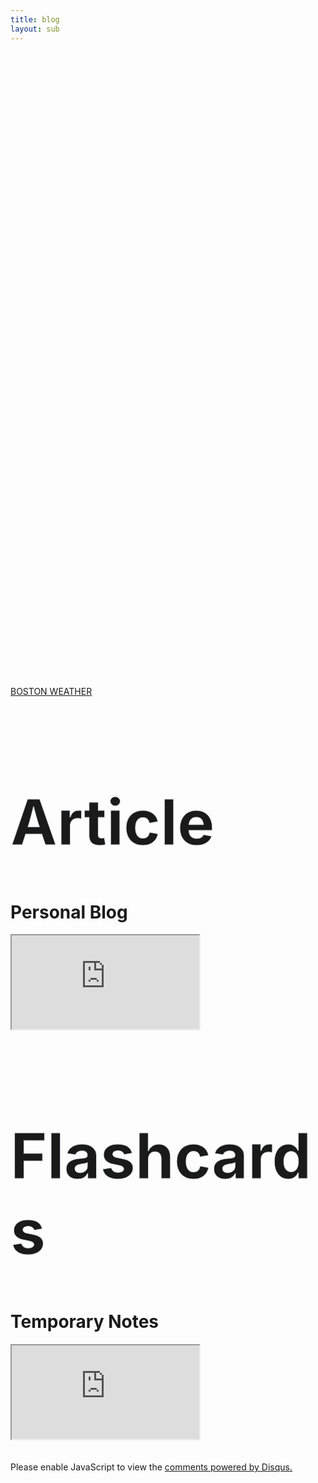 ```yaml
---
title: blog
layout: sub
---
```


<!-- Header Start -->
<div class="container-fluid bg-primary d-flex align-items-center mb-5 py-5" id="home" style="min-height: 25vh;"></div>
<!-- Header End -->

<!-- Weather Start-->
<a class="weatherwidget-io" href="https://forecast7.com/en/42d36n71d06/boston/" data-label_1="BOSTON" data-label_2="WEATHER" data-theme="default" >BOSTON WEATHER</a>
<script>
!function(d,s,id){var js,fjs=d.getElementsByTagName(s)[0];if(!d.getElementById(id)){js=d.createElement(s);js.id=id;js.src='https://weatherwidget.io/js/widget.min.js';fjs.parentNode.insertBefore(js,fjs);}}(document,'script','weatherwidget-io-js');
</script>
<!-- Weather End-->

<!-- Testimonial Start -->
<div class="container-fluid py-5" id="testimonial">
    <div class="container">
        <div class="position-relative d-flex align-items-center justify-content-center">
            <h1 class="display-1 text-uppercase text-white" style="-webkit-text-stroke: 1px #dee2e6;font-size: 100px;">Article</h1>
            <h1 class="position-absolute text-uppercase text-primary">Personal Blog</h1>
    </div>
</div>
<!-- Testimonial End -->

<!-- iframe Start-->
<div class="my-blog-container">
    <body>
        <iframe class="my-blog" src="https://WoodyLinwc.blogspot.com/"></iframe>
    </body>
</div>
<!-- iframe Start-->

<!-- Testimonial Start -->
<div class="container-fluid py-5" id="testimonial">
    <div class="container">
        <div class="position-relative d-flex align-items-center justify-content-center">
            <h1 class="display-1 text-uppercase text-white" style="-webkit-text-stroke: 1px #dee2e6;font-size: 100px;">Flashcards</h1>
            <h1 class="position-absolute text-uppercase text-primary">Temporary Notes</h1>
    </div>
</div>
<!-- Testimonial End -->

<!-- iframe Start-->
<div class="my-blog-container">
    <body>
        <iframe class="my-blog" src="https://woodylinwc.github.io/Flashcards/"></iframe>
    </body>
</div>
<br />
<br />
<!-- iframe Start-->

<!-- Chat Start-->
<div class="disqus">
    <div id="disqus_thread"></div>
    <script>
        /**
        *  RECOMMENDED CONFIGURATION VARIABLES: EDIT AND UNCOMMENT THE SECTION BELOW TO INSERT DYNAMIC VALUES FROM YOUR PLATFORM OR CMS.
        *  LEARN WHY DEFINING THESE VARIABLES IS IMPORTANT: https://disqus.com/admin/universalcode/#configuration-variables    */        
        var disqus_config = function () {
        this.page.url = PAGE_URL;  // Replace PAGE_URL with your page's canonical URL variable
        this.page.identifier = PAGE_IDENTIFIER; // Replace PAGE_IDENTIFIER with your page's unique identifier variable
        };
        (function() { // DON'T EDIT BELOW THIS LINE
        var d = document, s = d.createElement('script');
        s.src = 'https://blog-section.disqus.com/embed.js';
        s.setAttribute('data-timestamp', +new Date());
        (d.head || d.body).appendChild(s);
        })();
    </script>
    <noscript>Please enable JavaScript to view the <a href="https://disqus.com/?ref_noscript">comments powered by Disqus.</a></noscript>
</div>
<!-- Chat End -->




